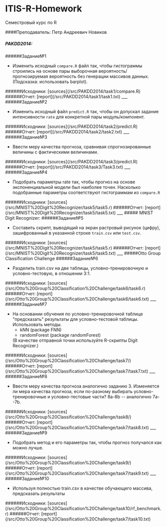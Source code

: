 # ITIS-R-Homework
Семестровый курс по R

####Преподаватель: Петр Андреевич Новиков

##### PAKDD2014:
######Задание№1
<ul>
<li>Изменить исходный <code>compare.R</code> файл так, чтобы гистограммы строились на основе пары выборочная вероятность/прогнозируемая вероятность без генерации массивов данных.
(Подсказка: использовать barplot).</li>
</ul>
######Исходники: [sources](/src/PAKDD2014/task1/compare.R)
######Отчет: [report](/src/PAKDD2014/task1/task1.txt)
___
######Задание№2
<ul>
<li>Изменить исходный файл <code>predict.R</code> так, чтобы он допускал задание интенсивности <code>rate</code> для конкретной пары модуль/компонент.</li>
</ul>
######Исходники: [sources](/src/PAKDD2014/task2/predict.R)
######Отчет: [report](/src/PAKDD2014/task2/task2.txt)
___
######Задание№3
<ul>
<li>Ввести меру качества прогноза, сравнивая спрогнозированные величины с фактическими величинами.</li>
</ul>
######Исходники: [sources](/src/PAKDD2014/task3/predict.R)
######Отчет: [report](/src/PAKDD2014/task3/Task3.txt)
___
######Задание№4
<ul>
<li>Подобрать параметры rate так, чтобы прогноз на основе экспоненциальной модели был наиболее точен. Насколько подобранные параметры соответствуют гистограммам из <code>compare.R</code></li>
</ul>
######Исходники: [sources](/src/MNIST%20Digit%20Recognizer/task5/task5.r)
######Отчет: [report](/src/MNIST%20Digit%20Recognizer/task5/task5.txt)
___
##### MNIST Digit Recognizer:
######Задание№5
<ul>
<li>Составить скрипт, выводящий на экран растровый рисунок (цифру), зашифрованный в указанной строке <code>train.csv</code> или <code>test.csv</code>.</li>
</ul>
######Исходники: [sources](/src/MNIST%20Digit%20Recognizer/task5/task5.r)
######Отчет: [report](/src/MNIST%20Digit%20Recognizer/task5/task5.txt)
___
#####Otto Group Classification Challenge
######Задание№6 
<ul>
<li>Разделить train.csv на две таблицы, условно-тренировочную и условно-тестовую, в отношении 3:1.</li>
</ul>
######Исходники: [sources](/src/Otto%20Group%20Classification%20Challenge/task6/task6.r)
######Отчет: [report](/src/Otto%20Group%20Classification%20Challenge/task6/task6.txt)
___
######Задание№7 
<ul>
<li>На основании обучения по условно-тренировочной таблице "предсказать" результаты для условно-тестовой таблицы.
Использовать методы.
  <ul>
    <li>kNN (package FNN)</li>
    <li>randomForest (package randomForest)</li>
  </ul>
  (В качестве отправной точки используйте R-скрипты Digit Recognizer.)
</li>
</ul>
######Исходники: [sources](/src/Otto%20Group%20Classification%20Challenge/task7/)
######Отчет: [report](/src/Otto%20Group%20Classification%20Challenge/task7/task7.txt)
___
######Задание№8 
<ul>
<li>Ввести меру качества прогноза аналогично заданию 3.
Изменяется ли мера качества прогноза, если по-разному выбирать условно-тренировочные и условно-тестовые части?
8a-8b -- аналогично 7a--7b.</li>
</ul>
######Исходники: [sources](/src/Otto%20Group%20Classification%20Challenge/task8/)
######Отчет: [report](/src/Otto%20Group%20Classification%20Challenge/task7/task8.txt)
___
######Задание№9
<ul>
<li>Подобрать метод и его параметры так, чтобы прогноз получался как можно лучше.</li>
</ul>
######Исходники: [sources](/src/Otto%20Group%20Classification%20Challenge/task9/)
######Отчет: [report](/src/Otto%20Group%20Classification%20Challenge/task7/task9.txt)
___
######Задание№10
<ul>
<li>Используя полностью train.csv в качестве обучающего массива, предсказать результаты </li>
</ul>
######Исходники: [sources](/src/Otto%20Group%20Classification%20Challenge/task10/rf_benchmark.r)
######Отчет: [report](/src/Otto%20Group%20Classification%20Challenge/task7/task10.txt)

